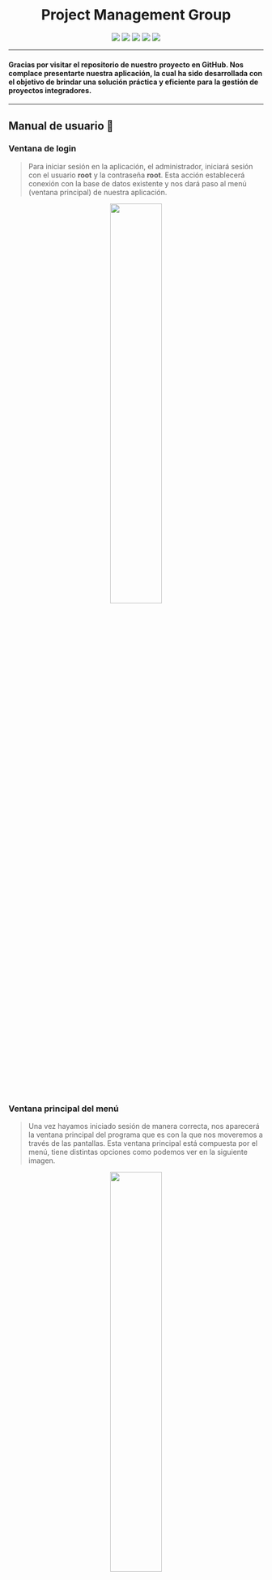 # <h1 align="center">Project Management Group</h1>

<p align="center">
  <img src="https://img.shields.io/badge/version-1.0-green">
  <img src="https://img.shields.io/badge/test-✓-green">
  <img src="https://img.shields.io/badge/code-java-blueviolet">
  <img src="https://img.shields.io/badge/database-MySQL-informational">
  <img src="https://img.shields.io/badge/rating-⭐⭐⭐⭐⭐-blueviolet">
</p>

***

#### Gracias por visitar el repositorio de nuestro proyecto en GitHub. Nos complace presentarte nuestra aplicación, la cual ha sido desarrollada con el objetivo de brindar una solución práctica y eficiente para la gestión de proyectos integradores.

***

## Manual de usuario 📒

### **Ventana de login**

> Para iniciar sesión en la aplicación, el administrador, iniciará sesión con el usuario **root** y la contraseña **root**. Esta acción establecerá conexión con la base de datos existente y nos dará paso al menú (ventana principal) de nuestra aplicación.

<p align="center">
  <img src="Documentación%20Prog/imagenes/ventanaLogin.png" width="45%">
</p>

### **Ventana principal del menú**

> Una vez hayamos iniciado sesión de manera correcta, nos aparecerá la ventana principal del programa que es con la que nos moveremos a través de las pantallas. Esta ventana principal está compuesta por el menú, tiene distintas opciones como podemos ver en la siguiente imagen.

<p align="center">
  <img src="Documentación%20Prog/imagenes/ventanaPrincipal.png" width="45%">
</p>

***

Lo primero que nos encontramos sería las siguientes opciones para los proyectos integradores:
* dar de alta.
* dar de baja. 
* editar.
* consultar. 

_Para la parte del alta, una vez introduzcamos todos los datos, nos generará el código del proyecto automáticamente, que es el que nos valdrá para dar de baja, editar y consultarlo en un futuro._

### **Ventana de alta de proyectos integradores**

> Aquí asociaremos el nombre del grupo, la URL del proyecto, el curso, la nota, el año y el área al que corresponde el proyecto. Una vez finalizado, le daremos al botón de ALTA y nos aparecerá un mensaje de aviso como que se ha realizado correctamente. En caso contrario nos mostrará un mensaje de error.

<p align="center">
  <img src="Documentación%20Prog/imagenes/ventanaAltaPI.png" width="45%">
</p>

### **Ventana de baja de proyectos integradores**

> Para dar de baja un proyecto, solo nos bastaría con el código generado en el alta, lo introduciríamos y haríamos clic en el botón de borrar. En caso de que no nos acordemos del código del proyecto, en la parte inferior de la ventana, hay un botón de consulta que nos llevaría a la ventana de consulta de proyectos integradores.

<p align="center">
  <img src="Documentación%20Prog/imagenes/ventanaBajaPI.png" width="45%">
</p>

### **Ventana de edición de proyectos integradores**

> Como ya sabemos el código del proyecto integrador que vamos a querer editar, nos posicionamos donde pone introduce el código del proyecto, acto seguido le damos al botón de editar, y nos aparecerá los campos rellenados con los datos del PI asociados a ese código. Solo cambiaremos los datos que queramos y le damos a guardar, y ya se habrán efectuado los cambios correctamente.

<p align="center">
  <img src="Documentación%20Prog/imagenes/ventanaEdicionPI.png" width="45%">
</p>

### **Ventana de consulta de proyectos integradores**

> Se podrá filtrar por áreas y nos mostrará todos los proyectos existentes, una vez hayamos terminado, le daremos al botón atrás que nos llevará a la ventana principal del menú. Este botón está implementado en todas las ventanas disponibles.

<p align="center">
  <img src="Documentación%20Prog/imagenes/ventanaConsultaPI.png" width="45%">
</p>

***

Ahora pasamos a la parte que engloba a los alumnos de la base de datos, con las siguientes opciones:
* dar de alta.
* dar de baja. 
* editar.
* consultar. 

_Son prácticamente iguales a las anteriores mencionadas con mínimas diferencias._

### **Ventana de alta de alumnos**

> Podemos ver que ahora hay que introducir también el número de expediente y el código del proyecto. Como pasaba en la anterior de alta de PI, ahora una vez demos de alta al alumno, nos generará un código alfanumérico de 6 cifras asociado al alumno.

<p align="center">
  <img src="Documentación%20Prog/imagenes/ventanaAlumnosAlta.png" width="45%">
</p>

### **Ventana de baja de alumnos**

> Se borran introduciendo el código del alumno generado dándole al botón de borrar. Si se ha borrado correctamente nos aparecerá un mensaje de aviso, y sino, un mensaje de error. También existe un botón por si no nos acordamos del alumno, ir directamente a la consulta de todos los alumnos existentes en la base de datos.

<p align="center">
  <img src="Documentación%20Prog/imagenes/ventanaALumnosBaja.png" width="45%">
</p>

### **Ventana de edición de alumnos**

> Funcionan de la misma manera que en la parte de proyectos integradores. Introducimos el código del alumno y se nos rellenará los datos de dicho alumno para poder modificarlos a nuestro gusto. Una vez introducido el código, dicha etiqueta se bloqueará para no poder cambiarlo.

<p align="center">
  <img src="Documentación%20Prog/imagenes/ventanaEdicionAlumnos.png" width="45%">
</p>

### **Ventana de consulta de alumnos**

> Filtramos por el área que queremos consultar y nos aparecerán todos los alumnos asociados a la base de datos.

<p align="center">
  <img src="Documentación%20Prog/imagenes/ventanaConsultaAlumnos.png" width="45%">
</p>

***

Damos paso a la penúltima opción de nuestro menú, que constaria de todo lo relacionado con las áreas con las opciones:
* dar de alta.
* dar de baja. 
* editar.

### **Ventana de alta de áreas**

> Para dar de alta a un área, solo nos hará falta dar el nombre corto de la misma, como podría ser por ejemplo DAW (Desarrollo de Aplicaciones Web), y una breve descripción del mismo.

<p align="center">
  <img src="Documentación%20Prog/imagenes/ventanaAreasAlta.png" width="45%">
</p>

### **Ventana de baja de áreas**

> Para borrar un área, a diferencia de las otras ventanas de borrado, ahora lo que introduciremos será el nombre corto de dicha área.

<p align="center">
  <img src="Documentación%20Prog/imagenes/ventanaBajaAreas.png" width="45%">
</p>

### **Ventana de edición de áreas**

> A la hora de editar un área, introduciremos el nombre y nos aparecerá la breve descripción y la podremos cambiar a nuestro gusto. Para reflejar los cambios le daremos al botón GUARDAR.

<p align="center">
  <img src="Documentación%20Prog/imagenes/ventanaEdicionAreas.png" width="45%">
</p>

***

### **Ventana de ayuda**

> Por último, disponemos de una ventana de ayuda, la cual mostrará un pequeño mensaje y al terminar el párrafo, nuestro e-mail para que se pongan en contacto con nosotros si tienen alguna duda que les quede por resolver.

<p align="center">
  <img src="Documentación%20Prog/imagenes/ventanaAyudaBuena.png" width="45%">
</p>


## Autores ✒️

* **Juan Pablo Motta** - *Desarrollador* - [JuanDiegoMotta](https://github.com/JuanDiegoMotta)
* **Pablo Naranjo Cid** - *Desarrollador* - [AlPablo14](https://github.com/AlPablo14)
* **Jorge Burgos Barrera** - *Desarrollador* - [jorgeBurgosBr](https://github.com/jorgeBurgosBr)
